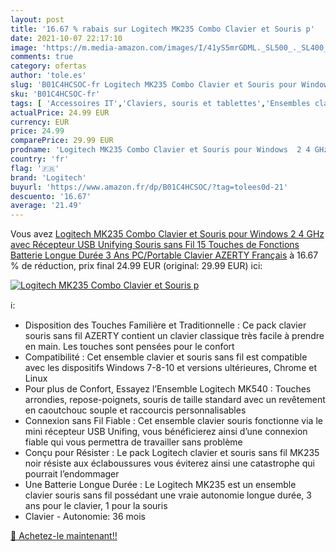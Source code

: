 ```yaml
---
layout: post
title: '16.67 % rabais sur Logitech MK235 Combo Clavier et Souris p'
date: 2021-10-07 22:17:10
image: 'https://m.media-amazon.com/images/I/41yS5mrGDML._SL500_._SL400_.jpg'
comments: true
category: ofertas
author: 'tole.es'
slug: 'B01C4HCSOC-fr Logitech MK235 Combo Clavier et Souris pour Windows 2 4...'
sku: 'B01C4HCSOC-fr'
tags: [ 'Accessoires IT','Claviers, souris et tablettes','Ensembles clavier et souris','Informatique','logitech', ]
actualPrice: 24.99 EUR
currency: EUR
price: 24.99
comparePrice: 29.99 EUR
prodname: 'Logitech MK235 Combo Clavier et Souris pour Windows  2 4 GHz avec Récepteur USB Unifying  Souris sans Fil  15 Touches de Fonctions  Batterie Longue Durée 3 Ans  PC/Portable  Clavier AZERTY Français'
country: 'fr'
flag: '🇫🇷'
brand: 'Logitech'
buyurl: 'https://www.amazon.fr/dp/B01C4HCSOC/?tag=tolees0d-21'
descuento: '16.67'
average: '21.49'
---
```


Vous avez [Logitech MK235 Combo Clavier et Souris pour Windows  2 4 GHz avec Récepteur USB Unifying  Souris sans Fil  15 Touches de Fonctions  Batterie Longue Durée 3 Ans  PC/Portable  Clavier AZERTY Français](https://www.amazon.fr/dp/B01C4HCSOC/?tag=tolees0d-21)  à  16.67 % de réduction, prix final  24.99 EUR (original: 29.99 EUR) ici:

[![Logitech MK235 Combo Clavier et Souris p](https://m.media-amazon.com/images/I/41yS5mrGDML._SL500_._SL400_.jpg)](https://www.amazon.fr/dp/B01C4HCSOC/?tag=tolees0d-21)

ℹ️:

- Disposition des Touches Familière et Traditionnelle : Ce pack clavier souris sans fil AZERTY contient un clavier classique très facile à prendre en main. Les touches sont pensées pour le confort
- Compatibilité : Cet ensemble clavier et souris sans fil est compatible avec les dispositifs Windows 7-8-10 et versions ultérieures, Chrome et Linux
- Pour plus de Confort, Essayez l’Ensemble Logitech MK540 : Touches arrondies, repose-poignets, souris de taille standard avec un revêtement en caoutchouc souple et raccourcis personnalisables
- Connexion sans Fil Fiable : Cet ensemble clavier souris fonctionne via le mini récepteur USB Unifing, vous bénéficierez ainsi d’une connexion fiable qui vous permettra de travailler sans problème
- Conçu pour Résister : Le pack Logitech clavier et souris sans fil MK235 noir résiste aux éclaboussures vous éviterez ainsi une catastrophe qui pourrait l’endommager
- Une Batterie Longue Durée : Le Logitech MK235 est un ensemble clavier souris sans fil possédant une vraie autonomie longue durée, 3 ans pour le clavier, 1 pour la souris
- Clavier - Autonomie: 36 mois

[🛒 Achetez-le maintenant!!](https://www.amazon.fr/dp/B01C4HCSOC/?tag=tolees0d-21)
